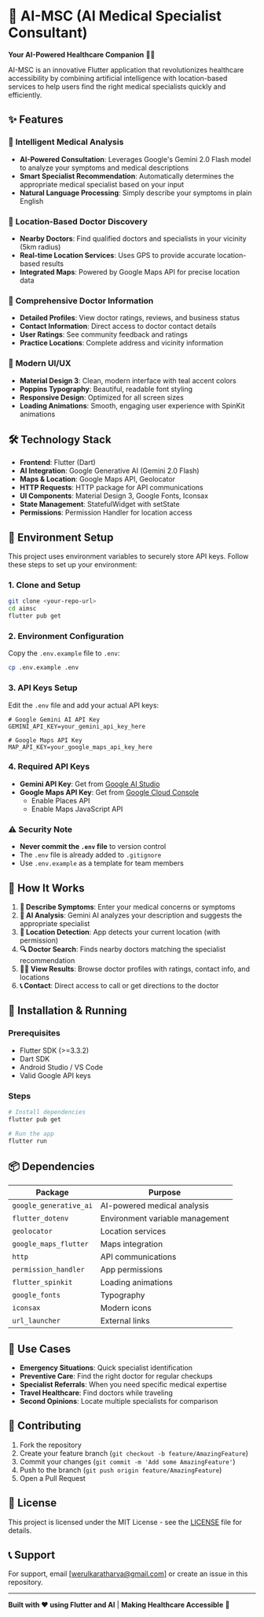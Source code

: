 # 🏥 AI-MSC (AI Medical Specialist Consultant)

**Your AI-Powered Healthcare Companion** 🤖💊

AI-MSC is an innovative Flutter application that revolutionizes healthcare accessibility by combining artificial intelligence with location-based services to help users find the right medical specialists quickly and efficiently.

## ✨ Features

### 🧠 **Intelligent Medical Analysis**
- **AI-Powered Consultation**: Leverages Google's Gemini 2.0 Flash model to analyze your symptoms and medical descriptions
- **Smart Specialist Recommendation**: Automatically determines the appropriate medical specialist based on your input
- **Natural Language Processing**: Simply describe your symptoms in plain English

### 📍 **Location-Based Doctor Discovery**
- **Nearby Doctors**: Find qualified doctors and specialists in your vicinity (5km radius)
- **Real-time Location Services**: Uses GPS to provide accurate location-based results
- **Integrated Maps**: Powered by Google Maps API for precise location data

### 💼 **Comprehensive Doctor Information**
- **Detailed Profiles**: View doctor ratings, reviews, and business status
- **Contact Information**: Direct access to doctor contact details
- **User Ratings**: See community feedback and ratings
- **Practice Locations**: Complete address and vicinity information

### 🎨 **Modern UI/UX**
- **Material Design 3**: Clean, modern interface with teal accent colors
- **Poppins Typography**: Beautiful, readable font styling
- **Responsive Design**: Optimized for all screen sizes
- **Loading Animations**: Smooth, engaging user experience with SpinKit animations

## 🛠️ Technology Stack

- **Frontend**: Flutter (Dart)
- **AI Integration**: Google Generative AI (Gemini 2.0 Flash)
- **Maps & Location**: Google Maps API, Geolocator
- **HTTP Requests**: HTTP package for API communications
- **UI Components**: Material Design 3, Google Fonts, Iconsax
- **State Management**: StatefulWidget with setState
- **Permissions**: Permission Handler for location access

## 🚀 Environment Setup

This project uses environment variables to securely store API keys. Follow these steps to set up your environment:

### 1. **Clone and Setup**
```bash
git clone <your-repo-url>
cd aimsc
flutter pub get
```

### 2. **Environment Configuration**
Copy the `.env.example` file to `.env`:
```bash
cp .env.example .env
```

### 3. **API Keys Setup**
Edit the `.env` file and add your actual API keys:
```env
# Google Gemini AI API Key
GEMINI_API_KEY=your_gemini_api_key_here

# Google Maps API Key  
MAP_API_KEY=your_google_maps_api_key_here
```

### 4. **Required API Keys**
- **Gemini API Key**: Get from [Google AI Studio](https://makersuite.google.com/app/apikey)
- **Google Maps API Key**: Get from [Google Cloud Console](https://console.cloud.google.com/)
  - Enable Places API
  - Enable Maps JavaScript API

### ⚠️ **Security Note**
- **Never commit the `.env` file** to version control
- The `.env` file is already added to `.gitignore`
- Use `.env.example` as a template for team members

## 📱 How It Works

1. **📝 Describe Symptoms**: Enter your medical concerns or symptoms
2. **🤖 AI Analysis**: Gemini AI analyzes your description and suggests the appropriate specialist
3. **📍 Location Detection**: App detects your current location (with permission)
4. **🔍 Doctor Search**: Finds nearby doctors matching the specialist recommendation
5. **👨‍⚕️ View Results**: Browse doctor profiles with ratings, contact info, and locations
6. **📞 Contact**: Direct access to call or get directions to the doctor

## 🔧 Installation & Running

### Prerequisites
- Flutter SDK (>=3.3.2)
- Dart SDK
- Android Studio / VS Code
- Valid Google API keys

### Steps
```bash
# Install dependencies
flutter pub get

# Run the app
flutter run
```

## 📦 Dependencies

| Package | Purpose |
|---------|---------|
| `google_generative_ai` | AI-powered medical analysis |
| `flutter_dotenv` | Environment variable management |
| `geolocator` | Location services |
| `google_maps_flutter` | Maps integration |
| `http` | API communications |
| `permission_handler` | App permissions |
| `flutter_spinkit` | Loading animations |
| `google_fonts` | Typography |
| `iconsax` | Modern icons |
| `url_launcher` | External links |

## 🎯 Use Cases

- **Emergency Situations**: Quick specialist identification
- **Preventive Care**: Find the right doctor for regular checkups
- **Specialist Referrals**: When you need specific medical expertise
- **Travel Healthcare**: Find doctors while traveling
- **Second Opinions**: Locate multiple specialists for comparison

## 🤝 Contributing

1. Fork the repository
2. Create your feature branch (`git checkout -b feature/AmazingFeature`)
3. Commit your changes (`git commit -m 'Add some AmazingFeature'`)
4. Push to the branch (`git push origin feature/AmazingFeature`)
5. Open a Pull Request

## 📄 License

This project is licensed under the MIT License - see the [LICENSE](LICENSE) file for details.

## 📞 Support

For support, email [werulkaratharva@gmail.com] or create an issue in this repository.

---

**Built with ❤️ using Flutter and AI** | **Making Healthcare Accessible** 🌟
